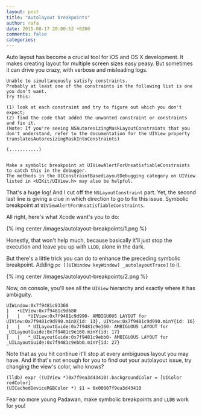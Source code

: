 ```yaml
---
layout: post
title: "Autolayout breakpoints"
author: rafa
date: 2015-08-17 20:00:52 +0200
comments: false
categories:
---
```


Auto layout has become a crucial tool for iOS and OS X development. It makes creating layout for multiple screen sizes easy peasy. But sometimes it can drive you crazy, with verbose and misleading logs.

```
Unable to simultaneously satisfy constraints.
Probably at least one of the constraints in the following list is one you don't want.
Try this:

(1) look at each constraint and try to figure out which you don't expect;
(2) find the code that added the unwanted constraint or constraints and fix it.
(Note: If you're seeing NSAutoresizingMaskLayoutConstraints that you don't understand, refer to the documentation for the UIView property translatesAutoresizingMaskIntoConstraints)

(...........)


Make a symbolic breakpoint at UIViewAlertForUnsatisfiableConstraints to catch this in the debugger.
The methods in the UIConstraintBasedLayoutDebugging category on UIView listed in <UIKit/UIView.h> may also be helpful.
```

That's a huge log! And I cut off the `NSLayoutConstraint` part. Yet, the second last line is giving a clue in which direction to go to fix this issue. Symbolic breakpoint at `UIViewAlertForUnsatisfiableConstraints`.

All right, here's what Xcode want's you to do:

{% img center /images/autolayout-breakpoints/1.png %}

Honestly, that won't help much, because basically it'll just stop the execution and leave you up with `LLDB`, alone in the dark.

But there's a little trick you can do to enhance the preceding symbolic breakpoint.
Adding `po [[UIWindow keyWindow] _autolayoutTrace]` to it.

{% img center /images/autolayout-breakpoints/2.png %}

Now, on console, you'll see all the `UIView` hierarchy and exactly where it has ambiguity.

```objc
UIWindow:0x7f9481c93360
|   •UIView:0x7f9481c9d680
|   |   *UIView:0x7f9481c9d990- AMBIGUOUS LAYOUT for UIView:0x7f9481c9d990.minX{id: 13}, UIView:0x7f9481c9d990.minY{id: 16}
|   |   *_UILayoutGuide:0x7f9481c9e160- AMBIGUOUS LAYOUT for _UILayoutGuide:0x7f9481c9e160.minY{id: 17}
|   |   *_UILayoutGuide:0x7f9481c9ebb0- AMBIGUOUS LAYOUT for _UILayoutGuide:0x7f9481c9ebb0.minY{id: 27}
```

Note that as you hit continue it'll stop at every ambiguous layout you may have.
And if that's not enough for you to find out your autolayout issue, try changing the view's color, who knows?

```objc
(lldb) expr ((UIView *)0x7f9ea3d43410).backgroundColor = [UIColor redColor]
(UICachedDeviceRGBColor *) $1 = 0x00007f9ea3d43410
```

Fear no more young Padawan, make symbolic breakpoints and `LLDB` work for you!